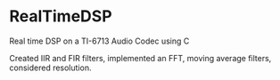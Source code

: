 # RealTimeDSP
Real time DSP on a TI-6713 Audio Codec using C

Created IIR and FIR filters, implemented an FFT, moving average filters, considered resolution.
